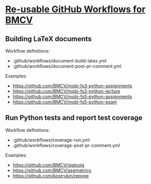 # [Re-usable GitHub Workflows for BMCV]()

## Building LaTeX documents

Workflow definitions:

- .github/workflows/document-build-latex.yml
- .github/workflows/document-post-pr-comment.yml

Examples:

- https://github.com/BMCV/mobi-fs3-python-assignments
- https://github.com/BMCV/mobi-fs3-python-lecture
- https://github.com/BMCV/mobi-fs5-python-assignments
- https://github.com/BMCV/mobi-fs5-python-exam

## Run Python tests and report test coverage

Workflow definitions:

- .github/workflows/coverage-run.yml
- .github/workflows/coverage-post-pr-comment.yml

Examples:

- https://github.com/BMCV/giatools
- https://github.com/BMCV/segmetrics
- https://github.com/kostrykin/repype
